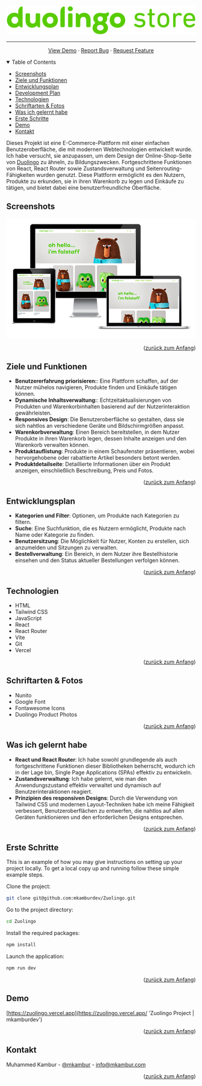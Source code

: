 ![Duolingo Store!](/src/assets/images/logo.png 'Duolingo Store')

<hr />

<div id="readme">
<p align="center">
    <a href="https://zuolingo.vercel.app/">View Demo</a>
    ·
    <a href="https://github.com/mkamburdev/Zuolingo/issues">Report Bug</a>
    ·
    <a href="https://github.com/mkamburdev/Zuolingo/issues/new">Request Feature</a>
  </p>
</div>

<!-- TABLE OF CONTENTS -->
<details open="true">
  <summary>Table of Contents</summary>
  <ul>
    <li><a href="#screenshots">Screenshots</a></li>
    <li><a href="#ziele-und-funktionen">Ziele und Funktionen</a></li>
    <li><a href="#entwicklungsplan">Entwicklungsplan</a></li>
    <li><a href="#development-plan">Development Plan</a></li>
    <li><a href="#technologien">Technologien</a></li>
    <li><a href="#schriftarten--fotos">Schriftarten & Fotos</a></li>
    <li><a href="#was-ich-gelernt-habe">Was ich gelernt habe</a></li>
    <li><a href="#erste-schritte">Erste Schritte</a></li>
    <li><a href="#demo">Demo</a></li>
		<li><a href="#kontakt">Kontakt</a></li>
  </ul>
</details>

Dieses Projekt ist eine E-Commerce-Plattform mit einer einfachen Benutzeroberfläche, die mit modernen Webtechnologien entwickelt wurde. Ich habe versucht, sie anzupassen, um dem Design der Online-Shop-Seite von [Duolingo](https://store.duolingo.com/) zu ähneln, zu Bildungszwecken. Fortgeschrittene Funktionen von React, React Router sowie Zustandsverwaltung und Seitenrouting-Fähigkeiten wurden genutzt. Diese Plattform ermöglicht es den Nutzern, Produkte zu erkunden, sie in ihren Warenkorb zu legen und Einkäufe zu tätigen, und bietet dabei eine benutzerfreundliche Oberfläche.

## Screenshots

![Duolingo Store!](/src/assets/images/screenshot.png 'Duolingo Store')

<p align="right">(<a href="#readme">zurück zum Anfang</a>)</p>

## Ziele und Funktionen

- **Benutzererfahrung priorisieren:**: Eine Plattform schaffen, auf der Nutzer mühelos navigieren, Produkte finden und Einkäufe tätigen können.
- **Dynamische Inhaltsverwaltung:**: Echtzeitaktualisierungen von Produkten und Warenkorbinhalten basierend auf der Nutzerinteraktion gewährleisten.
- **Responsives Design**: Die Benutzeroberfläche so gestalten, dass sie sich nahtlos an verschiedene Geräte und Bildschirmgrößen anpasst.
- **Warenkorbverwaltung**: Einen Bereich bereitstellen, in dem Nutzer Produkte in ihren Warenkorb legen, dessen Inhalte anzeigen und den Warenkorb verwalten können.
- **Produktauflistung**: Produkte in einem Schaufenster präsentieren, wobei hervorgehobene oder rabattierte Artikel besonders betont werden.
- **Produktdetailseite**: Detaillierte Informationen über ein Produkt anzeigen, einschließlich Beschreibung, Preis und Fotos.

<p align="right">(<a href="#readme">zurück zum Anfang</a>)</p>

## Entwicklungsplan

- **Kategorien und Filter**: Optionen, um Produkte nach Kategorien zu filtern.
- **Suche**: Eine Suchfunktion, die es Nutzern ermöglicht, Produkte nach Name oder Kategorie zu finden.
- **Benutzersitzung**: Die Möglichkeit für Nutzer, Konten zu erstellen, sich anzumelden und Sitzungen zu verwalten.
- **Bestellverwaltung**: Ein Bereich, in dem Nutzer ihre Bestellhistorie einsehen und den Status aktueller Bestellungen verfolgen können.
  
<p align="right">(<a href="#readme">zurück zum Anfang</a>)</p>

## Technologien

- HTML
- Tailwind CSS
- JavaScript
- React
- React Router
- Vite
- Git
- Vercel

<p align="right">(<a href="#readme">zurück zum Anfang</a>)</p>

## Schriftarten & Fotos

- Nunito
- Google Font
- Fontawesome Icons
- Duolingo Product Photos

<p align="right">(<a href="#readme">zurück zum Anfang</a>)</p>

## Was ich gelernt habe

- **React und React Router**: Ich habe sowohl grundlegende als auch fortgeschrittene Funktionen dieser Bibliotheken beherrscht, wodurch ich in der Lage bin, Single Page Applications (SPAs) effektiv zu entwickeln.
- **Zustandsverwaltung**: Ich habe gelernt, wie man den Anwendungszustand effektiv verwaltet und dynamisch auf Benutzerinteraktionen reagiert.
- **Prinzipien des responsiven Designs**: Durch die Verwendung von Tailwind CSS und modernen Layout-Techniken habe ich meine Fähigkeit verbessert, Benutzeroberflächen zu entwerfen, die nahtlos auf allen Geräten funktionieren und den erforderlichen Designs entsprechen.

<p align="right">(<a href="#readme">zurück zum Anfang</a>)</p>

## Erste Schritte

This is an example of how you may give instructions on setting up your project locally. To get a local copy up and running follow these simple example steps.

Clone the project:

```bash
git clone git@github.com:mkamburdev/Zuolingo.git
```

Go to the project directory:

```bash
cd Zuolingo
```

Install the required packages:

```bash
npm install
```

Launch the application:

```bash
npm run dev
```

<p align="right">(<a href="#readme">zurück zum Anfang</a>)</p>

## Demo

[https://zuolingo.vercel.app](https://zuolingo.vercel.app/ 'Zuolingo Project | mkamburdev')

<p align="right">(<a href="#readme">zurück zum Anfang</a>)</p>

## Kontakt

Muhammed Kambur - [@mkambur](https://linkedin.com/in/mkambur) - info@mkambur.com


<p align="right">(<a href="#readme">zurück zum Anfang</a>)</p>